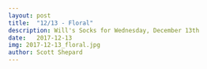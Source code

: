 ```yaml
---
layout: post
title:  "12/13 - Floral"
description: Will's Socks for Wednesday, December 13th
date:   2017-12-13
img: 2017-12-13_floral.jpg
author: Scott Shepard
---
```

